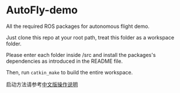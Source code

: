 # AutoFly-demo
All the required ROS packages for autonomous flight demo.

Just clone this repo at your root path, treat this folder as a workspace folder.

Please enter each folder inside /src and install the packages's dependencies as introduced in the README file.

Then, run `catkin_make` to build the entire workspace.

启动方法请参考[中文版操作说明](https://github.com/chenhanpolyu/AutoFly-demo/blob/master/%E6%9C%AA%E7%9F%A5%E5%8A%A8%E6%80%81%E7%8E%AF%E5%A2%83%E8%87%AA%E4%B8%BB%E9%A3%9E%E8%A1%8C%E7%B3%BB%E7%BB%9F%E8%AF%B4%E6%98%8E%E4%B9%A6.docx)
